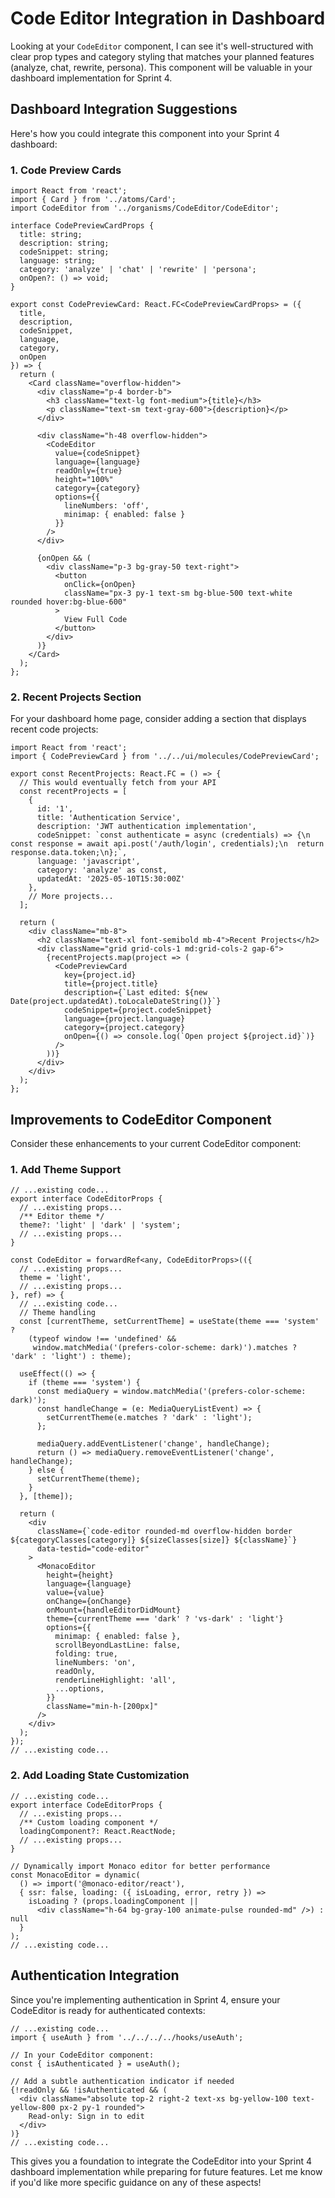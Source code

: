 # Code Editor Integration in Dashboard

Looking at your `CodeEditor` component, I can see it's well-structured with clear prop types and category styling that matches your planned features (analyze, chat, rewrite, persona). This component will be valuable in your dashboard implementation for Sprint 4.

## Dashboard Integration Suggestions

Here's how you could integrate this component into your Sprint 4 dashboard:

### 1. Code Preview Cards

```tsx
import React from 'react';
import { Card } from '../atoms/Card';
import CodeEditor from '../organisms/CodeEditor/CodeEditor';

interface CodePreviewCardProps {
  title: string;
  description: string;
  codeSnippet: string;
  language: string;
  category: 'analyze' | 'chat' | 'rewrite' | 'persona';
  onOpen?: () => void;
}

export const CodePreviewCard: React.FC<CodePreviewCardProps> = ({
  title,
  description,
  codeSnippet,
  language,
  category,
  onOpen
}) => {
  return (
    <Card className="overflow-hidden">
      <div className="p-4 border-b">
        <h3 className="text-lg font-medium">{title}</h3>
        <p className="text-sm text-gray-600">{description}</p>
      </div>
      
      <div className="h-48 overflow-hidden">
        <CodeEditor
          value={codeSnippet}
          language={language}
          readOnly={true}
          height="100%"
          category={category}
          options={{ 
            lineNumbers: 'off',
            minimap: { enabled: false }
          }}
        />
      </div>
      
      {onOpen && (
        <div className="p-3 bg-gray-50 text-right">
          <button 
            onClick={onOpen}
            className="px-3 py-1 text-sm bg-blue-500 text-white rounded hover:bg-blue-600"
          >
            View Full Code
          </button>
        </div>
      )}
    </Card>
  );
};
```

### 2. Recent Projects Section

For your dashboard home page, consider adding a section that displays recent code projects:

```tsx
import React from 'react';
import { CodePreviewCard } from '../../ui/molecules/CodePreviewCard';

export const RecentProjects: React.FC = () => {
  // This would eventually fetch from your API
  const recentProjects = [
    {
      id: '1',
      title: 'Authentication Service',
      description: 'JWT authentication implementation',
      codeSnippet: `const authenticate = async (credentials) => {\n  const response = await api.post('/auth/login', credentials);\n  return response.data.token;\n};`,
      language: 'javascript',
      category: 'analyze' as const,
      updatedAt: '2025-05-10T15:30:00Z'
    },
    // More projects...
  ];

  return (
    <div className="mb-8">
      <h2 className="text-xl font-semibold mb-4">Recent Projects</h2>
      <div className="grid grid-cols-1 md:grid-cols-2 gap-6">
        {recentProjects.map(project => (
          <CodePreviewCard 
            key={project.id}
            title={project.title}
            description={`Last edited: ${new Date(project.updatedAt).toLocaleDateString()}`}
            codeSnippet={project.codeSnippet}
            language={project.language}
            category={project.category}
            onOpen={() => console.log(`Open project ${project.id}`)}
          />
        ))}
      </div>
    </div>
  );
};
```

## Improvements to CodeEditor Component

Consider these enhancements to your current CodeEditor component:

### 1. Add Theme Support

```tsx
// ...existing code...
export interface CodeEditorProps {
  // ...existing props...
  /** Editor theme */
  theme?: 'light' | 'dark' | 'system';
  // ...existing props...
}

const CodeEditor = forwardRef<any, CodeEditorProps>(({ 
  // ...existing props...
  theme = 'light',
  // ...existing props...
}, ref) => {
  // ...existing code...
  // Theme handling
  const [currentTheme, setCurrentTheme] = useState(theme === 'system' ? 
    (typeof window !== 'undefined' && 
     window.matchMedia('(prefers-color-scheme: dark)').matches ? 'dark' : 'light') : theme);
  
  useEffect(() => {
    if (theme === 'system') {
      const mediaQuery = window.matchMedia('(prefers-color-scheme: dark)');
      const handleChange = (e: MediaQueryListEvent) => {
        setCurrentTheme(e.matches ? 'dark' : 'light');
      };
      
      mediaQuery.addEventListener('change', handleChange);
      return () => mediaQuery.removeEventListener('change', handleChange);
    } else {
      setCurrentTheme(theme);
    }
  }, [theme]);
  
  return (
    <div 
      className={`code-editor rounded-md overflow-hidden border ${categoryClasses[category]} ${sizeClasses[size]} ${className}`}
      data-testid="code-editor"
    >
      <MonacoEditor
        height={height}
        language={language}
        value={value}
        onChange={onChange}
        onMount={handleEditorDidMount}
        theme={currentTheme === 'dark' ? 'vs-dark' : 'light'}
        options={{
          minimap: { enabled: false },
          scrollBeyondLastLine: false,
          folding: true,
          lineNumbers: 'on',
          readOnly,
          renderLineHighlight: 'all',
          ...options,
        }}
        className="min-h-[200px]"
      />
    </div>
  );
});
// ...existing code...
```

### 2. Add Loading State Customization

```tsx
// ...existing code...
export interface CodeEditorProps {
  // ...existing props...
  /** Custom loading component */
  loadingComponent?: React.ReactNode;
  // ...existing props...
}

// Dynamically import Monaco editor for better performance
const MonacoEditor = dynamic(
  () => import('@monaco-editor/react'),
  { ssr: false, loading: ({ isLoading, error, retry }) => 
    isLoading ? (props.loadingComponent || 
      <div className="h-64 bg-gray-100 animate-pulse rounded-md" />) : null
  }
);
// ...existing code...
```

## Authentication Integration

Since you're implementing authentication in Sprint 4, ensure your CodeEditor is ready for authenticated contexts:

```tsx
// ...existing code...
import { useAuth } from '../../../../hooks/useAuth';

// In your CodeEditor component:
const { isAuthenticated } = useAuth();

// Add a subtle authentication indicator if needed
{!readOnly && !isAuthenticated && (
  <div className="absolute top-2 right-2 text-xs bg-yellow-100 text-yellow-800 px-2 py-1 rounded">
    Read-only: Sign in to edit
  </div>
)}
// ...existing code...
```

This gives you a foundation to integrate the CodeEditor into your Sprint 4 dashboard implementation while preparing for future features. Let me know if you'd like more specific guidance on any of these aspects!
